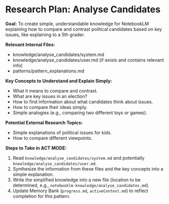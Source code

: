 # Research Plan: Analyse Candidates

**Goal:** To create simple, understandable knowledge for NotebookLM explaining how to compare and contrast political candidates based on key issues, like explaining to a 5th grader.

**Relevant Internal Files:**
- knowledge/analyse_candidates/system.md
- knowledge/analyse_candidates/user.md (if exists and contains relevant info)
- patterns/pattern_explanations.md

**Key Concepts to Understand and Explain Simply:**
- What it means to compare and contrast.
- What are key issues in an election?
- How to find information about what candidates think about issues.
- How to compare their ideas simply.
- Simple analogies (e.g., comparing two different toys or games).

**Potential External Research Topics:**
- Simple explanations of political issues for kids.
- How to compare different viewpoints.

**Steps to Take in ACT MODE:**
1. Read `knowledge/analyse_candidates/system.md` and potentially `knowledge/analyse_candidates/user.md`.
2. Synthesize the information from these files and the key concepts into a simple explanation.
3. Write the simplified knowledge into a new file (location to be determined, e.g., `notebooklm-knowledge/analyse_candidates.md`).
4. Update Memory Bank (`progress.md`, `activeContext.md`) to reflect completion for this pattern.

